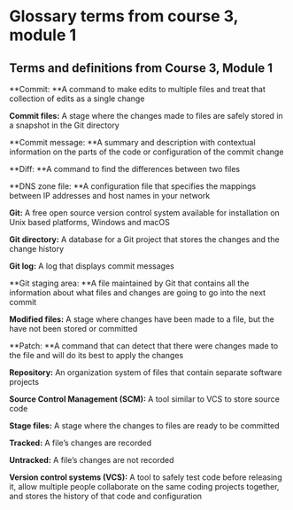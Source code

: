 # Glossary terms from course 3, module 1

## **Terms and definitions from Course 3, Module 1**

**Commit: **A command to make edits to multiple files and treat that collection of edits as a single change

**Commit files:** A stage where the changes made to files are safely stored in a snapshot in the Git directory

**Commit message: **A summary and description with contextual information on the parts of the code or configuration of the commit change

**Diff: **A command to find the differences between two files

**DNS zone file: **A configuration file that specifies the mappings between IP addresses and host names in your network

**Git:** A free open source version control system available for installation on Unix based platforms, Windows and macOS

**Git directory:** A database for a Git project that stores the changes and the change history

**Git log:** A log that displays commit messages

**Git staging area: **A file maintained by Git that contains all the information about what files and changes are going to go into the next commit

**Modified files:** A stage where changes have been made to a file, but the have not been stored or committed

**Patch: **A command that can detect that there were changes made to the file and will do its best to apply the changes

**Repository:** An organization system of files that contain separate software projects

**Source Control Management (SCM):** A tool similar to VCS to store source code

**Stage files:** A stage where the changes to files are ready to be committed

**Tracked:** A file’s changes are recorded

**Untracked:** A file’s changes are not recorded

**Version control systems (VCS):** A tool to safely test code before releasing it, allow multiple people collaborate on the same coding projects together, and stores the history of that code and configuration
